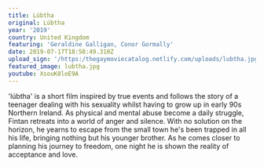 ```yaml
---
title: Lúbtha
original: Lúbtha
year: '2019'
country: United Kingdom
featuring: 'Geraldine Galligan, Conor Gormally'
date: 2019-07-17T18:58:49.310Z
upload_sign: '/https:/thegaymoviecatalog.netlify.com/uploads/lubtha.jpg'
featured_image: lubtha.jpg
youtube: XsouK8loE9A
---
```

'lúbtha' is a short film inspired by true events and follows the story of a teenager dealing with his sexuality whilst having to grow up in early 90s Northern Ireland. As physical and mental abuse become a daily struggle, Fintan retreats into a world of anger and silence. With no solution on the horizon, he yearns to escape from the small town he's been trapped in all his life, bringing nothing but his younger brother. As he comes closer to planning his journey to freedom, one night he is shown the reality of acceptance and love.
